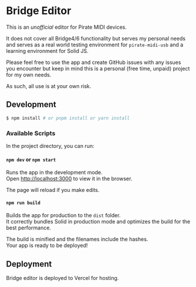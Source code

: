 # Bridge Editor

This is an *unofficial* editor for Pirate MIDI devices.

It does not cover all Bridge4/6 functionality but serves my personal needs and serves as a real world testing environment for `pirate-midi-usb` and a learning environment for Solid JS.

Please feel free to use the app and create GitHub issues with any issues you encounter but keep in mind this is a personal (free time, unpaid) project for my own needs.

As such, all use is at your own risk.

## Development

```bash
$ npm install # or pnpm install or yarn install
```

### Available Scripts

In the project directory, you can run:

#### `npm dev` or `npm start`

Runs the app in the development mode.<br>
Open [http://localhost:3000](http://localhost:3000) to view it in the browser.

The page will reload if you make edits.<br>

#### `npm run build`

Builds the app for production to the `dist` folder.<br>
It correctly bundles Solid in production mode and optimizes the build for the best performance.

The build is minified and the filenames include the hashes.<br>
Your app is ready to be deployed!

## Deployment

Bridge editor is deployed to Vercel for hosting.
